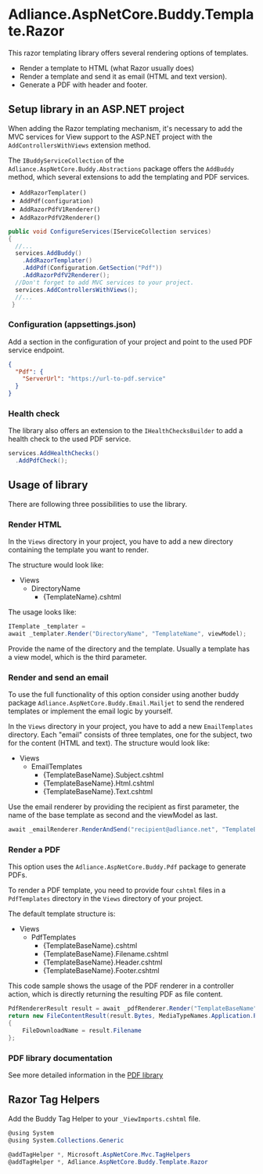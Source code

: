 # Adliance.AspNetCore.Buddy.Template.Razor

This razor templating library offers several rendering options of templates.

- Render a template to HTML (what Razor usually does)
- Render a template and send it as email (HTML and text version).
- Generate a PDF with header and footer.

## Setup library in an ASP.NET project

When adding the Razor templating mechanism, it's necessary to add the MVC services for View support to the ASP.NET project with the `AddControllersWithViews` extension method.

The `IBuddyServiceCollection` of the `Adliance.AspNetCore.Buddy.Abstractions` package offers the `AddBuddy` method, which several extensions to add the templating and PDF services.

- `AddRazorTemplater()`
- `AddPdf(configuration)`
- `AddRazorPdfV1Renderer()`
- `AddRazorPdfV2Renderer()`

```c#
public void ConfigureServices(IServiceCollection services)
{
  //...
  services.AddBuddy()
    .AddRazorTemplater()
    .AddPdf(Configuration.GetSection("Pdf"))    
    .AddRazorPdfV2Renderer();
  //Don't forget to add MVC services to your project.
  services.AddControllersWithViews();
  //...
 }
```

### Configuration (appsettings.json)

Add a section in the configuration of your project and point to the used PDF service endpoint.

```json
{
  "Pdf": {
    "ServerUrl": "https://url-to-pdf.service"
  }
}
```

### Health check

The library also offers an extension to the `IHealthChecksBuilder` to add a health check to the used PDF service.

```c#
services.AddHealthChecks()
  .AddPdfCheck();
```

## Usage of library

There are following three possibilities to use the library. 

### Render HTML

In the `Views` directory in your project, you have to add a new directory containing the template you want to render.

The structure would look like:

- Views
  - DirectoryName
    - {TemplateName}.cshtml

The usage looks like:

```c#
ITemplate _templater = 
await _templater.Render("DirectoryName", "TemplateName", viewModel);
```

Provide the name of the directory and the template. Usually a template has a view model, which is the third parameter.

### Render and send an email

To use the full functionality of this option consider using another buddy package `Adliance.AspNetCore.Buddy.Email.Mailjet` to send the rendered templates or implement the email logic by yourself.

In the `Views` directory in your project, you have to add a new `EmailTemplates` directory. Each "email" consists of three templates, one for the subject, two for the content (HTML and text).
The structure would look like:

- Views
  - EmailTemplates
    - {TemplateBaseName}.Subject.cshtml
    - {TemplateBaseName}.Html.cshtml
    - {TemplateBaseName}.Text.cshtml
  
Use the email renderer by providing the recipient as first parameter, the name of the base template as second and the viewModel as last.

```c#
await _emailRenderer.RenderAndSend("recipient@adliance.net", "TemplateBaseName", viewModel);
```

### Render a PDF

This option uses the `Adliance.AspNetCore.Buddy.Pdf` package to generate PDFs.

To render a PDF template, you need to provide four `cshtml` files in a `PdfTemplates` directory in the `Views` directory of your project.

The default template structure is:

- Views
  - PdfTemplates
    - {TemplateBaseName}.cshtml
    - {TemplateBaseName}.Filename.cshtml
    - {TemplateBaseName}.Header.cshtml
    - {TemplateBaseName}.Footer.cshtml
  
This code sample shows the usage of the PDF renderer in a controller action, which is directly returning the resulting PDF as file content.
```c#
PdfRendererResult result = await _pdfRenderer.Render("TemplateBaseName", viewModel);
return new FileContentResult(result.Bytes, MediaTypeNames.Application.Pdf)
{
	FileDownloadName = result.Filename
};
```

### PDF library documentation

See more detailed information in the [PDF library](../Adliance.AspNetCore.Buddy.Pdf/readme.md)


## Razor Tag Helpers

Add the Buddy Tag Helper to your `_ViewImports.cshtml` file.
```c#
@using System
@using System.Collections.Generic

@addTagHelper *, Microsoft.AspNetCore.Mvc.TagHelpers
@addTagHelper *, Adliance.AspNetCore.Buddy.Template.Razor
```
